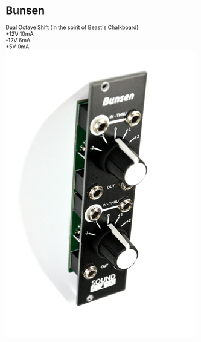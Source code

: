 # Bunsen
Dual Octave Shift (in the spirit of Beast's Chalkboard)\
+12V 10mA\
-12V 6mA\
+5V 0mA\
![Bunsen](readmePhoto.jpg)
